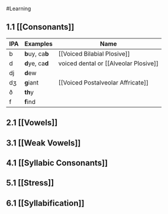 #Learning 
## 1.1 [[Consonants]]

| IPA | Examples         | Name                                  |
| --- | ---------------- | ------------------------------------- |
| b   | **b**uy, ca**b** | [[Voiced Bilabial Plosive]]           |
| d   | **d**ye, ca**d** | voiced dental or [[Alveolar Plosive]] |
| dj  | **d**ew          |                                       |
| dʒ  | **g**iant        | [[Voiced Postalveolar Affricate]]     |
| ð   | **th**y          |                                       |
| f   | **f**ind         |                                       |


## 2.1 [[Vowels]]

## 3.1 [[Weak Vowels]]

## 4.1 [[Syllabic Consonants]]

## 5.1 [[Stress]]

## 6.1 [[Syllabification]]
